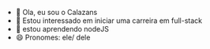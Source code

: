- 👋 Ola, eu sou o Calazans
- 👀 Estou interessado em iniciar uma carreira em full-stack
- 🌱 estou aprendendo nodeJS
- 😄 Pronomes: ele/ dele 

<!---
Calazansdev1/Calazansdev1 is a ✨ special ✨ repository because its `README.md` (this file) appears on your GitHub profile.
You can click the Preview link to take a look at your changes.
--->
